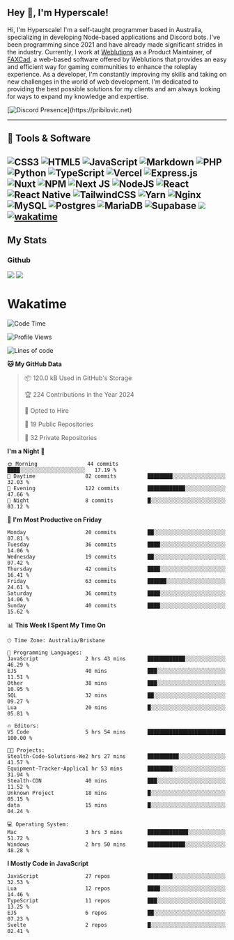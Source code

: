 ## Hey 👋, I'm Hyperscale!

Hi, I'm Hyperscale! I'm a self-taught programmer based in Australia, specializing in developing Node-based applications and Discord bots. I've been programming since 2021 and have already made significant strides in the industry. Currently, I work at [Weblutions](https://weblutions.com) as a Product Maintainer, of [FAXCad](https://weblutions.com/store/faxcad), a web-based software offered by Weblutions that provides an easy and efficient way for gaming communities to enhance the roleplay experience. As a developer, I'm constantly improving my skills and taking on new challenges in the world of web development. I'm dedicated to providing the best possible solutions for my clients and am always looking for ways to expand my knowledge and expertise.

[![Discord Presence](https://lanyard.cnrad.dev/api/906061699562475581?=idleMessage=:Just%Chillin%With%My%Kangaroo!)](https://pribilovic.net)

<p align="center">
<a href="https://github.com/Hyperscale1">
</a>
</p>

---
## 🔧 Tools & Software

![CSS3](https://img.shields.io/badge/css3-%231572B6.svg?style=for-the-badge&logo=css3&logoColor=white) ![HTML5](https://img.shields.io/badge/html5-%23E34F26.svg?style=for-the-badge&logo=html5&logoColor=white) ![JavaScript](https://img.shields.io/badge/javascript-%23323330.svg?style=for-the-badge&logo=javascript&logoColor=%23F7DF1E)  ![Markdown](https://img.shields.io/badge/markdown-%23000000.svg?style=for-the-badge&logo=markdown&logoColor=white) ![PHP](https://img.shields.io/badge/php-%23777BB4.svg?style=for-the-badge&logo=php&logoColor=white) ![Python](https://img.shields.io/badge/python-3670A0?style=for-the-badge&logo=python&logoColor=ffdd54) ![TypeScript](https://img.shields.io/badge/typescript-%23007ACC.svg?style=for-the-badge&logo=typescript&logoColor=white) ![Vercel](https://img.shields.io/badge/vercel-%23000000.svg?style=for-the-badge&logo=vercel&logoColor=white) ![Express.js](https://img.shields.io/badge/express.js-%23404d59.svg?style=for-the-badge&logo=express&logoColor=%2361DAFB) ![Nuxt](https://img.shields.io/badge/Nuxt-%23404d59.svg?style=for-the-badge&logo=nuxtdotjs&logoColor=%02dc82)  ![NPM](https://img.shields.io/badge/NPM-%23000000.svg?style=for-the-badge&logo=npm&logoColor=white) ![Next JS](https://img.shields.io/badge/Next-black?style=for-the-badge&logo=next.js&logoColor=white) ![NodeJS](https://img.shields.io/badge/node.js-6DA55F?style=for-the-badge&logo=node.js&logoColor=white) ![React](https://img.shields.io/badge/react-%2320232a.svg?style=for-the-badge&logo=react&logoColor=%2361DAFB) ![React Native](https://img.shields.io/badge/react_native-%2320232a.svg?style=for-the-badge&logo=react&logoColor=%2361DAFB) ![TailwindCSS](https://img.shields.io/badge/tailwindcss-%2338B2AC.svg?style=for-the-badge&logo=tailwind-css&logoColor=white) ![Yarn](https://img.shields.io/badge/yarn-%232C8EBB.svg?style=for-the-badge&logo=yarn&logoColor=white) ![Nginx](https://img.shields.io/badge/nginx-%23009639.svg?style=for-the-badge&logo=nginx&logoColor=white) ![MySQL](https://img.shields.io/badge/mysql-%2300f.svg?style=for-the-badge&logo=mysql&logoColor=white) ![Postgres](https://img.shields.io/badge/postgres-%23316192.svg?style=for-the-badge&logo=postgresql&logoColor=white) ![MariaDB](https://img.shields.io/badge/mariadb-%23316192.svg?style=for-the-badge&logo=mariadb&logoColor=white) ![Supabase](https://img.shields.io/badge/Supabase-3ECF8E?style=for-the-badge&logo=supabase&logoColor=white) ![](https://img.shields.io/badge/Ubuntu-E95420?style=for-the-badge&logo=ubuntu&logoColor=white) [![wakatime](https://wakatime.com/badge/user/6e098b16-30e8-493e-bf77-598fafbb912d.svg?style=for-the-badge)](https://wakatime.com/@6e098b16-30e8-493e-bf77-598fafbb912d) 
---
## My Stats

### Github
![](https://github-readme-stats.vercel.app/api?username=Hyperscale1&theme=blue-green)
![](https://github-readme-stats.vercel.app/api/top-langs/?username=Hyperscale1&theme=blue-green)

# Wakatime
<!--START_SECTION:waka-->
![Code Time](http://img.shields.io/badge/Code%20Time-865%20hrs%2010%20mins-blue)

![Profile Views](http://img.shields.io/badge/Profile%20Views-1-blue)

![Lines of code](https://img.shields.io/badge/From%20Hello%20World%20I%27ve%20Written-522.1%20thousand%20lines%20of%20code-blue)

**🐱 My GitHub Data** 

> 📦 120.0 kB Used in GitHub's Storage 
 > 
> 🏆 224 Contributions in the Year 2024
 > 
> 💼 Opted to Hire
 > 
> 📜 19 Public Repositories 
 > 
> 🔑 32 Private Repositories 
 > 
**I'm a Night 🦉** 

```text
🌞 Morning                44 commits          ████░░░░░░░░░░░░░░░░░░░░░   17.19 % 
🌆 Daytime                82 commits          ████████░░░░░░░░░░░░░░░░░   32.03 % 
🌃 Evening                122 commits         ████████████░░░░░░░░░░░░░   47.66 % 
🌙 Night                  8 commits           █░░░░░░░░░░░░░░░░░░░░░░░░   03.12 % 
```
📅 **I'm Most Productive on Friday** 

```text
Monday                   20 commits          ██░░░░░░░░░░░░░░░░░░░░░░░   07.81 % 
Tuesday                  36 commits          ████░░░░░░░░░░░░░░░░░░░░░   14.06 % 
Wednesday                19 commits          ██░░░░░░░░░░░░░░░░░░░░░░░   07.42 % 
Thursday                 42 commits          ████░░░░░░░░░░░░░░░░░░░░░   16.41 % 
Friday                   63 commits          ██████░░░░░░░░░░░░░░░░░░░   24.61 % 
Saturday                 36 commits          ████░░░░░░░░░░░░░░░░░░░░░   14.06 % 
Sunday                   40 commits          ████░░░░░░░░░░░░░░░░░░░░░   15.62 % 
```


📊 **This Week I Spent My Time On** 

```text
🕑︎ Time Zone: Australia/Brisbane

💬 Programming Languages: 
JavaScript               2 hrs 43 mins       ████████████░░░░░░░░░░░░░   46.29 % 
EJS                      40 mins             ███░░░░░░░░░░░░░░░░░░░░░░   11.51 % 
Other                    38 mins             ███░░░░░░░░░░░░░░░░░░░░░░   10.95 % 
SQL                      32 mins             ██░░░░░░░░░░░░░░░░░░░░░░░   09.27 % 
Lua                      20 mins             █░░░░░░░░░░░░░░░░░░░░░░░░   05.81 % 

🔥 Editors: 
VS Code                  5 hrs 54 mins       █████████████████████████   100.00 % 

🐱‍💻 Projects: 
Stealth-Code-Solutions-We2 hrs 27 mins       ██████████░░░░░░░░░░░░░░░   41.57 % 
Equipment-Tracker-Applica1 hr 53 mins        ████████░░░░░░░░░░░░░░░░░   31.94 % 
Stealth-CDN              40 mins             ███░░░░░░░░░░░░░░░░░░░░░░   11.52 % 
Unknown Project          18 mins             █░░░░░░░░░░░░░░░░░░░░░░░░   05.15 % 
data                     15 mins             █░░░░░░░░░░░░░░░░░░░░░░░░   04.24 % 

💻 Operating System: 
Mac                      3 hrs 3 mins        █████████████░░░░░░░░░░░░   51.72 % 
Windows                  2 hrs 50 mins       ████████████░░░░░░░░░░░░░   48.28 % 
```

**I Mostly Code in JavaScript** 

```text
JavaScript               27 repos            ████████░░░░░░░░░░░░░░░░░   32.53 % 
Lua                      12 repos            ████░░░░░░░░░░░░░░░░░░░░░   14.46 % 
TypeScript               11 repos            ███░░░░░░░░░░░░░░░░░░░░░░   13.25 % 
EJS                      6 repos             ██░░░░░░░░░░░░░░░░░░░░░░░   07.23 % 
Svelte                   2 repos             █░░░░░░░░░░░░░░░░░░░░░░░░   02.41 % 
```




<!--END_SECTION:waka-->

